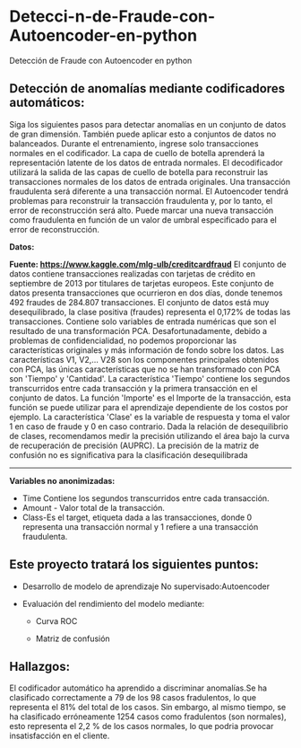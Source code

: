 # Detecci-n-de-Fraude-con-Autoencoder-en-python
Detección de Fraude con Autoencoder en python



## **Detección de anomalías mediante codificadores automáticos:**

Siga los siguientes pasos para detectar anomalías en un conjunto de datos de gran dimensión. También puede aplicar esto a conjuntos de datos no balanceados. Durante el entrenamiento, ingrese solo transacciones normales en el codificador. La capa de cuello de botella aprenderá la representación latente de los datos de entrada normales. El decodificador utilizará la salida de las capas de cuello de botella para reconstruir las transacciones normales de los datos de entrada originales. Una transacción fraudulenta será diferente a una transacción normal. El Autoencoder tendrá problemas para reconstruir la transacción fraudulenta y, por lo tanto, el error de reconstrucción será alto. Puede marcar una nueva transacción como fraudulenta en función de un valor de umbral especificado para el error de reconstrucción.

**Datos:**

**Fuente: https://www.kaggle.com/mlg-ulb/creditcardfraud**
El conjunto de datos contiene transacciones realizadas con tarjetas de crédito en septiembre de 2013 por titulares de tarjetas europeos. Este conjunto de datos presenta transacciones que ocurrieron en dos días, donde tenemos 492 fraudes de 284.807 transacciones. El conjunto de datos está muy desequilibrado, la clase positiva (fraudes) representa el 0,172% de todas las transacciones.
Contiene solo variables de entrada numéricas que son el resultado de una transformación PCA. Desafortunadamente, debido a problemas de confidencialidad, no podemos proporcionar las características originales y más información de fondo sobre los datos. Las características V1, V2,… V28 son los componentes principales obtenidos con PCA, las únicas características que no se han transformado con PCA son 'Tiempo' y 'Cantidad'. La característica 'Tiempo' contiene los segundos transcurridos entre cada transacción y la primera transacción en el conjunto de datos. La función 'Importe' es el Importe de la transacción, esta función se puede utilizar para el aprendizaje dependiente de los costos por ejemplo. La característica 'Clase' es la variable de respuesta y toma el valor 1 en caso de fraude y 0 en caso contrario.
Dada la relación de desequilibrio de clases, recomendamos medir la precisión utilizando el área bajo la curva de recuperación de precisión (AUPRC). La precisión de la matriz de confusión no es significativa para la clasificación desequilibrada
________________________________________
**Variables no anonimizadas:**


- Time Contiene los segundos transcurridos entre cada transacción.
- Amount - Valor total de la transacción.
- Class-Es el target, etiqueta dada a las transacciones, donde 0 representa una transacción normal y 1 refiere a una transacción fraudulenta.
 

## Este proyecto tratará los siguientes puntos:


- Desarrollo de modelo de aprendizaje No supervisado:Autoencoder


- Evaluación del rendimiento del modelo mediante:


  - Curva ROC


  - Matriz de confusión

 ## **Hallazgos:**

El codificador automático ha aprendido a discriminar anomalías.Se ha clasificado correctamente a 79 de los 98 casos fradulentos, lo que representa el 81% del total de los casos. Sin embargo, al mismo tiempo, se ha clasificado erróneamente 1254 casos como fradulentos (son normales), esto representa el 2,2 % de los casos normales, lo que podria provocar insatisfacción en el cliente.

